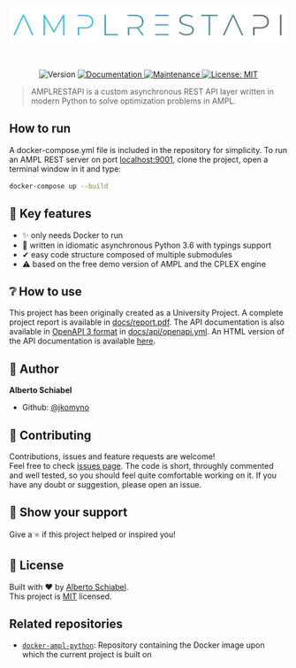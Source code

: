 ![amplrestapi logo](docs/img/logo.png)

<br />
<p align="center">
  <img alt="Version" src="https://img.shields.io/badge/version-0.1.0-blue.svg?cacheSeconds=2592000" />
  <a href="https://github.com/jkomyno/ampl-rest-api#readme">
    <img alt="Documentation" src="https://img.shields.io/badge/documentation-yes-brightgreen.svg" target="_blank" />
  </a>
  <a href="https://github.com/jkomyno/ampl-rest-api/graphs/commit-activity">
    <img alt="Maintenance" src="https://img.shields.io/badge/Maintained%3F-yes-green.svg" target="_blank" />
  </a>
  <a href="https://github.com/jkomyno/ampl-rest-api/blob/master/LICENSE">
    <img alt="License: MIT" src="https://img.shields.io/badge/License-MIT-yellow.svg" target="_blank" />
  </a>
</p>

> AMPLRESTAPI is a custom asynchronous REST API layer written in modern Python to solve optimization problems in AMPL.

## How to run

A docker-compose.yml file is included in the repository for simplicity.
To run an AMPL REST server on port [localhost:9001](http://localhost:9001), clone the project,
open a terminal window in it and type:

```sh
docker-compose up --build
```

## 🔑 Key features

* ✨ only needs Docker to run
* 💪 written in idiomatic asynchronous Python 3.6 with typings support
* ✔ easy code structure composed of multiple submodules
* ⚠ based on the free demo version of AMPL and the CPLEX engine

## ❔ How to use

This project has been originally created as a University Project.
A complete project report is available in [docs/report.pdf](docs/report.pdf).
The API documentation is also available in [OpenAPI 3 format](https://swagger.io/docs/specification/about/)
in [docs/api/openapi.yml](docs/api/openapi.yml).
An HTML version of the API documentation is available [here](https://jkomyno.github.io/amplrestapi/index.html).

## 👤 Author

**Alberto Schiabel**

* Github: [@jkomyno](https://github.com/jkomyno)

## 🤝 Contributing

Contributions, issues and feature requests are welcome!<br />Feel free to check [issues page](https://github.com/jkomyno/ampl-rest-api/issues).
The code is short, throughly commented and well tested, so you should feel quite comfortable working on it.
If you have any doubt or suggestion, please open an issue.

## 🦄 Show your support

Give a ⭐ if this project helped or inspired you!

## 📝 License

Built with ❤  by [Alberto Schiabel](https://github.com/jkomyno).<br />
This project is [MIT](https://github.com/jkomyno/ampl-rest-api/blob/master/LICENSE) licensed.

## Related repositories

* [`docker-ampl-python`](https://github.com/jkomyno/docker-ampl-python): Repository containing the Docker image upon
which the current project is built on

